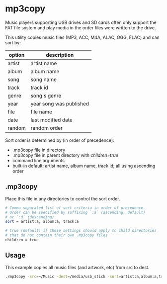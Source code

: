 # mp3copy

Music players supporting USB drives and SD cards often only support the FAT file system and play media in the order files were written to the drive.

This utility copies music files (MP3, ACC, M4A, ALAC, OGG, FLAC) and can sort by:

| option | description             |
| ------ | -----------             |
| artist | artist name             |
| album  | album name              |
| song   | song name               |
| track  | track id                |
| genre  | song's genre            |
| year   | year song was published |
| file   | file name               |
| date   | last modified date      |
| random | random order            |

Sort order is determined by (in order of precedence):

* .mp3copy file in directory
* .mp3copy file in parent directory with *children=true*
* command line arguments
* built-in default: artist name, album name, track id; all using ascending order

## .mp3copy

Place this file in any directories to control the sort order.

```bash
# Comma separated list of sort criteria in order of precedence.
# Order can be specified by suffixing `:a` (ascending, default)
# or `:d` (descending)
sort = artist:a, album:a, track:a

# true (default) if these settings should apply to child directories
# that do not contain their own .mp3copy files
children = true
```

## Usage

This example copies all music files (and artwork, etc) from src to dest.

```bash
./mp3copy -src=~/Music -dest=/media/usb_stick -sort=artist:a,album:a,track:a
```
